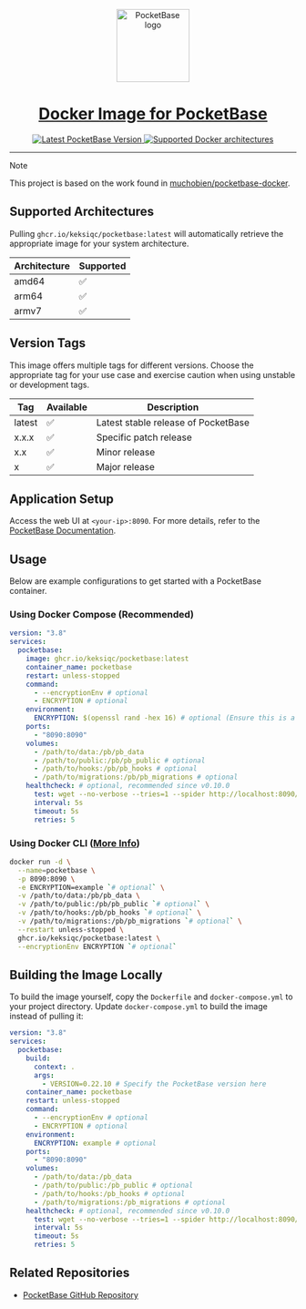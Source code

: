 
<p align="center">
  <a href="https://pocketbase.io/">
    <img alt="PocketBase logo" height="128" src="https://pocketbase.io/images/logo.svg">
    <h1 align="center">Docker Image for PocketBase</h1>
  </a>
</p>

<p align="center">
   <a aria-label="Latest PocketBase Version" href="https://github.com/pocketbase/pocketbase/releases" target="_blank">
    <img alt="Latest PocketBase Version" src="https://img.shields.io/github/v/release/pocketbase/pocketbase?color=success&display_name=tag&label=latest&logo=docker&logoColor=%23fff&sort=semver&style=flat-square">
  </a>
  <a aria-label="Supported architectures" href="https://github.com/pocketbase/pocketbase/releases" target="_blank">
    <img alt="Supported Docker architectures" src="https://img.shields.io/badge/platform-amd64%20%7C%20arm64%20%7C%20armv7-brightgreen?style=flat-square&logo=linux&logoColor=%23fff">
  </a>
</p>

---

> [!NOTE]
> This project is based on the work found in [muchobien/pocketbase-docker](https://github.com/muchobien/pocketbase-docker).

## Supported Architectures

Pulling `ghcr.io/keksiqc/pocketbase:latest` will automatically retrieve the appropriate image for your system architecture.

| Architecture | Supported |
|--------------|-----------|
| amd64        | ✅        |
| arm64        | ✅        |
| armv7        | ✅        |

## Version Tags

This image offers multiple tags for different versions. Choose the appropriate tag for your use case and exercise caution when using unstable or development tags.

| Tag    | Available | Description                        |
|--------|-----------|------------------------------------|
| latest | ✅        | Latest stable release of PocketBase |
| x.x.x  | ✅        | Specific patch release             |
| x.x    | ✅        | Minor release                      |
| x      | ✅        | Major release                      |

## Application Setup

Access the web UI at `<your-ip>:8090`. For more details, refer to the [PocketBase Documentation](https://pocketbase.io/docs/).

## Usage

Below are example configurations to get started with a PocketBase container.

### Using Docker Compose (Recommended)

```yaml
version: "3.8"
services:
  pocketbase:
    image: ghcr.io/keksiqc/pocketbase:latest
    container_name: pocketbase
    restart: unless-stopped
    command:
      - --encryptionEnv # optional
      - ENCRYPTION # optional
    environment:
      ENCRYPTION: $(openssl rand -hex 16) # optional (Ensure this is a 32-character long encryption key https://pocketbase.io/docs/going-to-production/#enable-settings-encryption) 
    ports:
      - "8090:8090"
    volumes:
      - /path/to/data:/pb/pb_data
      - /path/to/public:/pb/pb_public # optional
      - /path/to/hooks:/pb/pb_hooks # optional
      - /path/to/migrations:/pb/pb_migrations # optional
    healthcheck: # optional, recommended since v0.10.0
      test: wget --no-verbose --tries=1 --spider http://localhost:8090/api/health || exit 1
      interval: 5s
      timeout: 5s
      retries: 5
```

### Using Docker CLI ([More Info](https://docs.docker.com/engine/reference/commandline/cli/))

```bash
docker run -d \
  --name=pocketbase \
  -p 8090:8090 \
  -e ENCRYPTION=example `# optional` \
  -v /path/to/data:/pb/pb_data \
  -v /path/to/public:/pb/pb_public `# optional` \
  -v /path/to/hooks:/pb/pb_hooks `# optional` \
  -v /path/to/migrations:/pb/pb_migrations `# optional` \
  --restart unless-stopped \
  ghcr.io/keksiqc/pocketbase:latest \
  --encryptionEnv ENCRYPTION `# optional`
```

## Building the Image Locally

To build the image yourself, copy the `Dockerfile` and `docker-compose.yml` to your project directory. Update `docker-compose.yml` to build the image instead of pulling it:

```yaml
version: "3.8"
services:
  pocketbase:
    build:
      context: .
      args:
        - VERSION=0.22.10 # Specify the PocketBase version here
    container_name: pocketbase
    restart: unless-stopped
    command:
      - --encryptionEnv # optional
      - ENCRYPTION # optional
    environment:
      ENCRYPTION: example # optional
    ports:
      - "8090:8090"
    volumes:
      - /path/to/data:/pb_data
      - /path/to/public:/pb_public # optional
      - /path/to/hooks:/pb_hooks # optional
      - /path/to/migrations:/pb_migrations # optional
    healthcheck: # optional, recommended since v0.10.0
      test: wget --no-verbose --tries=1 --spider http://localhost:8090/api/health || exit 1
      interval: 5s
      timeout: 5s
      retries: 5
```

## Related Repositories

- [PocketBase GitHub Repository](https://github.com/pocketbase/pocketbase)
